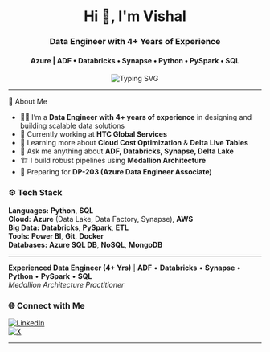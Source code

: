 <h1 align="center">Hi 👋, I'm Vishal</h1>
<h3 align="center">Data Engineer with 4+ Years of Experience</h3>
<h4 align="center">Azure | ADF • Databricks • Synapse • Python • PySpark • SQL</h4>

<p align="center">
  <img src="https://readme-typing-svg.demolab.com?font=Fira+Code&pause=1000&center=true&vCenter=true&width=435&lines=Building+Data+Pipelines+on+Azure!;Medallion+Architecture+Practitioner;Open+to+Freelance+Opportunities!" alt="Typing SVG" />
</p>

---


🌟 About Me

- 👨‍💼 I’m a **Data Engineer with 4+ years of experience** in designing and building scalable data solutions  
- 🏢 Currently working at **HTC Global Services**  
- 🌱 Learning more about **Cloud Cost Optimization** & **Delta Live Tables**  
- 💬 Ask me anything about **ADF, Databricks, Synapse, Delta Lake**  
- 🏗️ I build robust pipelines using **Medallion Architecture**  
- 🧠 Preparing for **DP-203 (Azure Data Engineer Associate)**  


### ⚙️ Tech Stack

**Languages:** **Python**, **SQL**  
**Cloud:** **Azure** (Data Lake, Data Factory, Synapse), **AWS**  
**Big Data:** **Databricks**, **PySpark**, **ETL**  
**Tools:** **Power BI**, **Git**, **Docker**  
**Databases:** **Azure SQL DB**, **NoSQL**, **MongoDB**

---

**Experienced Data Engineer (4+ Yrs)** | **ADF** • **Databricks** • **Synapse** • **Python** • **PySpark** • **SQL**  
*Medallion Architecture Practitioner*



### 🌐 Connect with Me

<div align="left">

[![LinkedIn](https://img.shields.io/badge/LinkedIn-%230077B5?style=for-the-badge&logo=linkedin&logoColor=white)](https://www.linkedin.com/in/vishalmahire)  
[![X](https://img.shields.io/badge/X-%231DA1F2?style=for-the-badge&logo=twitter&logoColor=white)](https://x.com/vishu_mahire)

</div>

---


